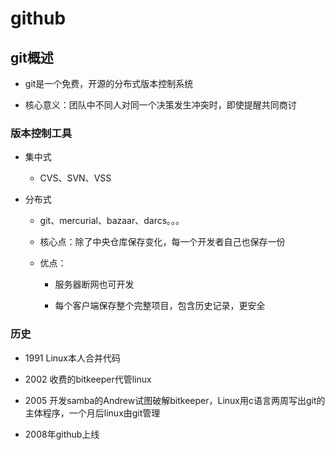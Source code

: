 # github

## git概述

* git是一个免费，开源的分布式版本控制系统

* 核心意义：团队中不同人对同一个决策发生冲突时，即使提醒共同商讨

### 版本控制工具

* 集中式
  
  * CVS、SVN、VSS

* 分布式
  
  * git、mercurial、bazaar、darcs。。。
  
  * 核心点：除了中央仓库保存变化，每一个开发者自己也保存一份
  
  * 优点：
    
    * 服务器断网也可开发
    
    * 每个客户端保存整个完整项目，包含历史记录，更安全

### 历史



* 1991 Linux本人合并代码

* 2002 收费的bitkeeper代管linux

* 2005 开发samba的Andrew试图破解bitkeeper，Linux用c语言两周写出git的主体程序，一个月后linux由git管理

* 2008年github上线




